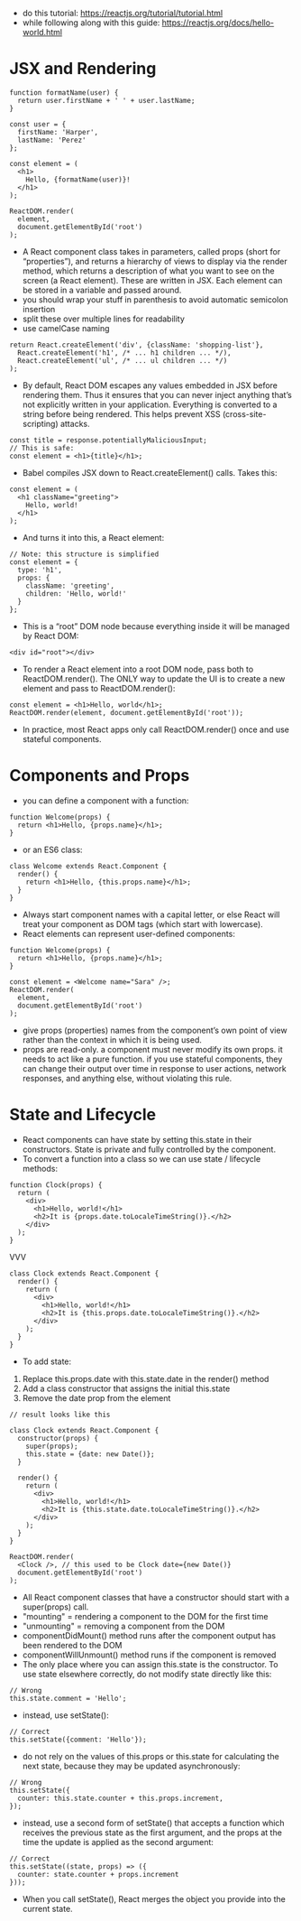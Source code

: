 - do this tutorial: https://reactjs.org/tutorial/tutorial.html
- while following along with this guide: https://reactjs.org/docs/hello-world.html
# JSX and Rendering
``` 
function formatName(user) {
  return user.firstName + ' ' + user.lastName;
}

const user = {
  firstName: 'Harper',
  lastName: 'Perez'
};

const element = (
  <h1>
    Hello, {formatName(user)}!
  </h1>
);

ReactDOM.render(
  element,
  document.getElementById('root')
);
```
- A React component class takes in parameters, called props (short for “properties”), and returns a hierarchy of views to display via the render method, which returns a description of what you want to see on the screen (a React element). These are written in JSX. Each element can be stored in a variable and passed around.
- you should wrap your stuff in parenthesis to avoid automatic semicolon insertion
- split these over multiple lines for readability
- use camelCase naming
```
return React.createElement('div', {className: 'shopping-list'},
  React.createElement('h1', /* ... h1 children ... */),
  React.createElement('ul', /* ... ul children ... */)
);
```
- By default, React DOM escapes any values embedded in JSX before rendering them. Thus it ensures that you can never inject anything that’s not explicitly written in your application. Everything is converted to a string before being rendered. This helps prevent XSS (cross-site-scripting) attacks.
```
const title = response.potentiallyMaliciousInput;
// This is safe:
const element = <h1>{title}</h1>;
```
- Babel compiles JSX down to React.createElement() calls. Takes this:
```
const element = (
  <h1 className="greeting">
    Hello, world!
  </h1>
);
```
- And turns it into this, a React element:
```
// Note: this structure is simplified
const element = {
  type: 'h1',
  props: {
    className: 'greeting',
    children: 'Hello, world!'
  }
};
```
- This is a “root” DOM node because everything inside it will be managed by React DOM:
```
<div id="root"></div>
```
- To render a React element into a root DOM node, pass both to ReactDOM.render(). The ONLY way to update the UI is to create a new element and pass to ReactDOM.render():
```
const element = <h1>Hello, world</h1>;
ReactDOM.render(element, document.getElementById('root'));
```
- In practice, most React apps only call ReactDOM.render() once and use stateful components.
# Components and Props
- you can define a component with a function:
```
function Welcome(props) {
  return <h1>Hello, {props.name}</h1>;
}
```
- or an ES6 class:
```
class Welcome extends React.Component {
  render() {
    return <h1>Hello, {this.props.name}</h1>;
  }
}
```
- Always start component names with a capital letter, or else React will treat your component as DOM tags (which start with lowercase).
- React elements can represent user-defined components:
```
function Welcome(props) {
  return <h1>Hello, {props.name}</h1>;
}

const element = <Welcome name="Sara" />;
ReactDOM.render(
  element,
  document.getElementById('root')
);
```
- give props (properties) names from the component’s own point of view rather than the context in which it is being used.
- props are read-only. a component must never modify its own props. it needs to act like a pure function. if you use stateful components, they can change their output over time in response to user actions, network responses, and anything else, without violating this rule.
# State and Lifecycle
- React components can have state by setting this.state in their constructors. State is private and fully controlled by the component.
- To convert a function into a class so we can use state / lifecycle methods:
```
function Clock(props) {
  return (
    <div>
      <h1>Hello, world!</h1>
      <h2>It is {props.date.toLocaleTimeString()}.</h2>
    </div>
  );
}
```
VVV
```
class Clock extends React.Component {
  render() {
    return (
      <div>
        <h1>Hello, world!</h1>
        <h2>It is {this.props.date.toLocaleTimeString()}.</h2>
      </div>
    );
  }
}
```
- To add state:
1. Replace this.props.date with this.state.date in the render() method
2. Add a class constructor that assigns the initial this.state
3. Remove the date prop from the <Clock /> element
```
// result looks like this

class Clock extends React.Component {
  constructor(props) {
    super(props);
    this.state = {date: new Date()};
  }

  render() {
    return (
      <div>
        <h1>Hello, world!</h1>
        <h2>It is {this.state.date.toLocaleTimeString()}.</h2>
      </div>
    );
  }
}

ReactDOM.render(
  <Clock />, // this used to be Clock date={new Date()}
  document.getElementById('root')
);
```
- All React component classes that have a constructor should start with a super(props) call.
- "mounting" = rendering a component to the DOM for the first time
- "unmounting" = removing a component from the DOM
- componentDidMount() method runs after the component output has been rendered to the DOM
- componentWillUnmount() method runs if the component is removed
- The only place where you can assign this.state is the constructor. To use state elsewhere correctly, do not modify state directly like this:
```
// Wrong
this.state.comment = 'Hello';
```
- instead, use setState():
```
// Correct
this.setState({comment: 'Hello'});
```
- do not rely on the values of this.props or this.state for calculating the next state, because they may be updated asynchronously:
```
// Wrong
this.setState({
  counter: this.state.counter + this.props.increment,
});
```
- instead, use a second form of setState() that accepts a function which receives the previous state as the first argument, and the props at the time the update is applied as the second argument:
```
// Correct
this.setState((state, props) => ({
  counter: state.counter + props.increment
}));
```
- When you call setState(), React merges the object you provide into the current state.
